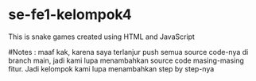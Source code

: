 # se-fe1-kelompok4

This is snake games created using HTML and JavaScript

#Notes : maaf kak, karena saya terlanjur push semua source code-nya di branch main, jadi kami lupa menambahkan source code masing-masing fitur. Jadi kelompok kami lupa menambahkan step by step-nya
